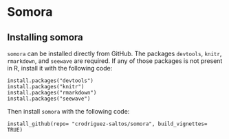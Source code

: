 # Somora

## Installing somora
`somora` can be installed directly from GitHub. The packages `devtools`, `knitr`, `rmarkdown`, and `seewave` are required. If any of those packages is not present in R, install it with the following code:

```{r}
install.packages("devtools")
install.packages("knitr")
install.packages("rmarkdown")
install.packages("seewave")
```

Then install `somora` with the following code:

```{r}
install_github(repo= "crodriguez-saltos/somora", build_vignettes= TRUE)
```
